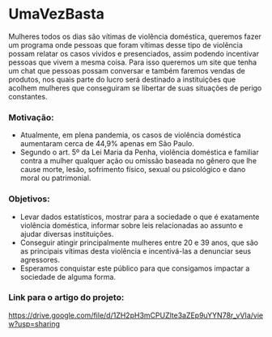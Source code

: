 # UmaVezBasta

Mulheres todos os dias são vítimas de violência doméstica, queremos fazer um programa
onde pessoas que foram vítimas desse tipo de violência possam relatar os casos
vividos e presenciados, assim podendo incentivar pessoas que vivem a mesma
coisa. Para isso queremos um site que tenha um chat que pessoas possam
conversar e também faremos vendas de produtos, nos quais parte do lucro será
destinado a instituições que acolhem mulheres que conseguiram se libertar de suas
situações de perigo constantes. 


### Motivação:
- Atualmente, em plena pandemia, os casos de violência doméstica aumentaram
cerca de 44,9% apenas em São Paulo.
- Segundo o art. 5º da Lei Maria da Penha, violência doméstica e familiar contra a mulher
qualquer ação ou omissão baseada no gênero que lhe cause morte, lesão, sofrimento físico, 
sexual ou psicológico e dano moral ou patrimonial.

### Objetivos:
- Levar dados estatísticos, mostrar para a sociedade o que é exatamente violência
doméstica, informar sobre leis relacionadas ao assunto e ajudar diversas
instituições.
- Conseguir atingir principalmente mulheres entre 20 e 39 anos, que são
as principais vítimas desta violência e incentivá-las a denunciar seus agressores.
- Esperamos conquistar este público para que consigamos impactar a sociedade de
alguma forma.

### Link para o artigo do projeto:
https://drive.google.com/file/d/1ZH2pH3mCPUZlte3aZEp9uYYN78r_vVIa/view?usp=sharing
